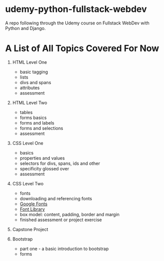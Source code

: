 # udemy-python-fullstack-webdev
A repo following through the Udemy course on Fullstack WebDev with Python and Django.


# A List of All Topics Covered For Now
1. HTML Level One
	- basic tagging
	- lists
	- divs and spans
	- attributes
	- assessment
2. HTML Level Two
	- tables
	- forms basics
	- forms and labels
	- forms and selections
	- assessment

3. CSS Level One
	- basics
	- properties and values
	- selectors for divs, spans, ids and other
	- specificity glossed over
	- assessment

4. CSS Level Two
	- fonts
	- downloading and referencing fonts
	- [Google Fonts](fonts.google.com)
	- [Font Library](https://fontlibrary.org/)
	- box model: content, padding, border and margin
	- finished assessment or project exercise
5. Capstone Project

6. Bootstrap
	- part one - a basic introduction to bootstrap
	- forms
